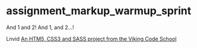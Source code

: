 assignment_markup_warmup_sprint
===============================

And 1 and 2!  And 1, and 2...!

Lnvid
[An HTM5, CSS3 and SASS project from the Viking Code School](http://www.vikingcodeschool.com)
